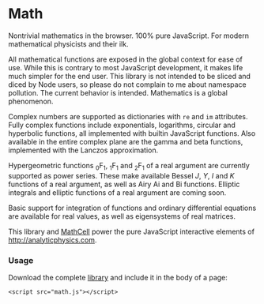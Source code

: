 # Math

Nontrivial mathematics in the browser. 100% pure JavaScript. For modern mathematical physicists and their ilk.

All mathematical functions are exposed in the global context for ease of use. While this is contrary to most JavaScript development, it makes life much simpler for the end user. This library is not intended to be sliced and diced by Node users, so please do not complain to me about namespace pollution. The current behavior is intended. Mathematics is a global phenomenon.

Complex numbers are supported as dictionaries with `re` and `im` attributes. Fully complex functions include exponentials, logarithms, circular and hyperbolic functions, all implemented with builtin JavaScript functions. Also available in the entire complex plane are the gamma and beta functions, implemented with the Lanczos approximation.

Hypergeometric functions <sub>0</sub>F<sub>1</sub>, <sub>1</sub>F<sub>1</sub> and <sub>2</sub>F<sub>1</sub> of a real argument are currently supported as power series. These make available Bessel *J*, *Y*, *I* and *K* functions of a real argument, as well as Airy Ai and Bi functions. Elliptic integrals and elliptic functions of a real argument are coming soon.

Basic support for integration of functions and ordinary differential equations are available for real values, as well as eigensystems of real matrices.

This library and [MathCell](https://github.com/paulmasson/mathcell) power the pure JavaScript interactive elements of http://analyticphysics.com.

### Usage ###

Download the complete <a href="https://raw.githubusercontent.com/paulmasson/math/master/build/math.js">library</a> and include it in the body of a page:

```
<script src="math.js"></script>
```

